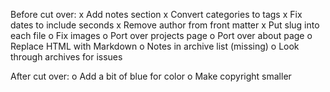 Before cut over:
x Add notes section
x Convert categories to tags
x Fix dates to include seconds
x Remove author from front matter
x Put slug into each file
o Fix images
o Port over projects page
o Port over about page
o Replace HTML with Markdown
o Notes in archive list (missing)
o Look through archives for issues

After cut over:
o Add a bit of blue for color
o Make copyright smaller
